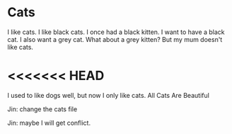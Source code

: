 Cats
====
I like cats. 
I like black cats.
I once had a black kitten.
I want to have a black cat.
I also want a grey cat.
What about a grey kitten?
But my mum doesn't like cats. 

<<<<<<< HEAD
=======
I used to like dogs well, but now I only like cats.
All Cats Are Beautiful

Jin: change the cats file

Jin: maybe I will get conflict.

